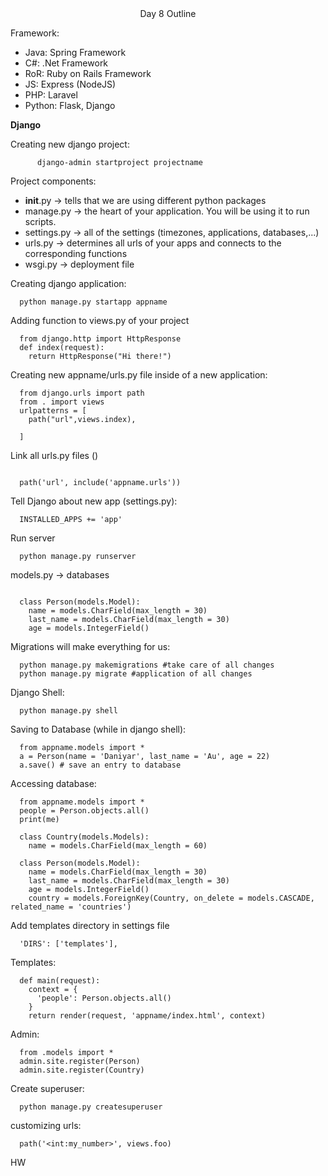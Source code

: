 <center>Day 8 Outline</center>


Framework:
- Java: Spring Framework
- C#: .Net Framework
- RoR: Ruby on Rails Framework
- JS: Express (NodeJS)
- PHP: Laravel
- Python: Flask, Django


<b>Django</b>

Creating new django project:
```
      django-admin startproject projectname
```

Project components:
- __init__.py -> tells that we are using different python packages
- manage.py -> the heart of your application. You will be using it to run scripts.
- settings.py -> all of the settings (timezones, applications, databases,...)
- urls.py -> determines all urls of your apps and connects to the corresponding functions
- wsgi.py -> deployment file


Creating django application:

```
  python manage.py startapp appname
```

Adding function to views.py of your project

```
  from django.http import HttpResponse
  def index(request):
    return HttpResponse("Hi there!")
```

Creating new appname/urls.py file inside of a new application:

```
  from django.urls import path
  from . import views
  urlpatterns = [
    path("url",views.index),

  ]

```

Link all urls.py files ()

```

  path('url', include('appname.urls'))

```

Tell Django about new app (settings.py):

```
  INSTALLED_APPS += 'app'
```

Run server
```
  python manage.py runserver
```


models.py -> databases

```

  class Person(models.Model):
    name = models.CharField(max_length = 30)
    last_name = models.CharField(max_length = 30)
    age = models.IntegerField()

```

Migrations will make everything for us:

```
  python manage.py makemigrations #take care of all changes
  python manage.py migrate #application of all changes

```

Django Shell:

```
  python manage.py shell
```

Saving to Database (while in django shell):

```
  from appname.models import *
  a = Person(name = 'Daniyar', last_name = 'Au', age = 22)
  a.save() # save an entry to database
```

Accessing database:

```
  from appname.models import *
  people = Person.objects.all()
  print(me)

```

```
  class Country(models.Models):
    name = models.CharField(max_length = 60)

  class Person(models.Model):
    name = models.CharField(max_length = 30)
    last_name = models.CharField(max_length = 30)
    age = models.IntegerField()
    country = models.ForeignKey(Country, on_delete = models.CASCADE, related_name = 'countries')
```

Add templates directory in settings file

```
  'DIRS': ['templates'],
```



Templates:
```
  def main(request):
    context = {
      'people': Person.objects.all()
    }
    return render(request, 'appname/index.html', context)
```

Admin:

```
  from .models import *
  admin.site.register(Person)
  admin.site.register(Country)

```

Create superuser:

```
  python manage.py createsuperuser
```


customizing urls:

```
  path('<int:my_number>', views.foo)
```


HW

